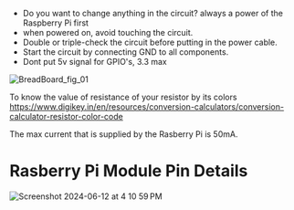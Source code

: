 - Do you want to change anything in the circuit? always a power of the Raspberry Pi first
- when powered on, avoid touching the circuit.
- Double or triple-check the circuit before putting in the power cable.
- Start the circuit by connecting GND to all components.
- Dont put 5v signal for GPIO's, 3.3 max


![BreadBoard_fig_01](https://github.com/Manikanta25055/Rasberry_Pi_5-/assets/69751652/12b36d2d-32d7-44f7-802f-820490dc7435)

To know the value of resistance of your resistor by its colors 
https://www.digikey.in/en/resources/conversion-calculators/conversion-calculator-resistor-color-code

The max current that is supplied by the Rasberry Pi is 50mA.

# Rasberry Pi Module Pin Details
![Screenshot 2024-06-12 at 4 10 59 PM](https://github.com/Manikanta25055/Rasberry_Pi_5-/assets/69751652/3d91e77c-4286-4afc-bbd1-8f169b420586)

